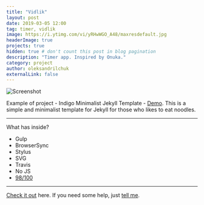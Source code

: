 ```yaml
---
title: "Vidlik"
layout: post
date: 2019-03-05 12:00
tag: timer, vidlik
image: https://i.ytimg.com/vi/yRHwWGO_A48/maxresdefault.jpg
headerImage: true
projects: true
hidden: true # don't count this post in blog pagination
description: "Timer app. Inspired by Onuka."
category: project
author: oleksandrilchuk
externalLink: false
---
```


![Screenshot](https://raw.githubusercontent.com/sergiokopplin/indigo/gh-pages/assets/screen-shot.png)

Example of project - Indigo Minimalist Jekyll Template - [Demo](https://play.google.com/store/apps/details?id=dev.ilchuk.vidlik). This is a simple and minimalist template for Jekyll for those who likes to eat noodles.

---

What has inside?

- Gulp
- BrowserSync
- Stylus
- SVG
- Travis
- No JS
- [98/100](https://developers.google.com/speed/pagespeed/insights/?url=http%3A%2F%2Fsergiokopplin.github.io%2Findigo%2F)

---

[Check it out](http://sergiokopplin.github.io/indigo/) here.
If you need some help, just [tell me](http://github.com/sergiokopplin/indigo/issues).

